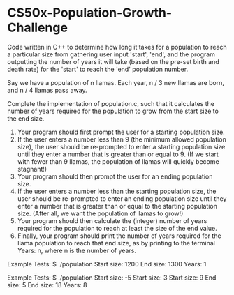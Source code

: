 # CS50x-Population-Growth-Challenge
Code written in C++ to determine how long it takes for a population to reach a particular size from gathering user input 'start', 'end', and the program outputting the number of years it will take (based on the pre-set birth and death rate) for the 'start' to reach the 'end' population number.

Say we have a population of n llamas. Each year, n / 3 new llamas are born, and n / 4 llamas pass away.

Complete the implementation of population.c, such that it calculates the number of years required for the population to grow from the start size to the end size.

1) Your program should first prompt the user for a starting population size.
2) If the user enters a number less than 9 (the minimum allowed population size), the user should be re-prompted to enter a starting population size until they enter a number that is greater than or equal to 9. (If we start with fewer than 9 llamas, the population of llamas will quickly become stagnant!)
3) Your program should then prompt the user for an ending population size.
4) If the user enters a number less than the starting population size, the user should be re-prompted to enter an ending population size until they enter a number that is greater than or equal to the starting population size. (After all, we want the population of llamas to grow!)
5) Your program should then calculate the (integer) number of years required for the population to reach at least the size of the end value.
6) Finally, your program should print the number of years required for the llama population to reach that end size, as by printing to the terminal Years: n, where n is the number of years.

Example Tests:
$ ./population
Start size: 1200
End size: 1300
Years: 1

Example Tests:
$ ./population
Start size: -5
Start size: 3
Start size: 9
End size: 5
End size: 18
Years: 8
